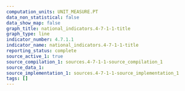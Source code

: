 ```yaml
---
computation_units: UNIT_MEASURE.PT
data_non_statistical: false
data_show_map: false
graph_title: national_indicators.4-7-1-1-title
graph_type: line
indicator_number: 4.7.1.1
indicator_name: national_indicators.4-7-1-1-title
reporting_status: complete
source_active_1: true
source_compilation_1: sources.4-7-1-1-source_compilation_1
source_data_1:
source_implementation_1: sources.4-7-1-1-source_implementation_1
tags: []
---
```

